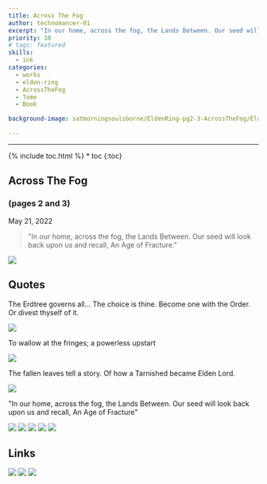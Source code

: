 ```yaml
---
title: Across The Fog
author: technomancer-01
excerpt: "In our home, across the fog, the Lands Between. Our seed will look back upon us and recall, An Age of Fracture"
priority: 10
# tags: featured
skills:
  - ink
categories:
  - works
  - elden-ring
  - AcrossTheFog
  - Tome
  - Book

background-image: satmorningsoulsborne/EldenRing-pg2-3-AcrossTheFog/EldenRing-pg2-3-AcrossTheFog-16-small.png

---
```

---
<script>
function myFunction(imgs) {
  var expandImg = document.getElementById("expandedImg");
  var imgText = document.getElementById("imgtext");
  expandImg.src = imgs.src;
  imgText.innerHTML = imgs.alt;
  expandImg.parentElement.style.display = "block";
}
</script>
<style>
  small{
    font-size: 10px;
  }
  /* The expanding image container */
.container {
  display: none;
  z-index: 10;
  margin-left: auto;
  margin-right: auto;
  position: fixed;
  top: 10%;
  left: 10%;
  width: 80vw;
  overflow-y: scroll;
  overflow-x: scroll;
  bottom: 3%;
}
/* Expanding image text */
#imgtext {
  position: absolute;
  bottom: 15px;
  left: 15px;
  color: white;
  font-size: 20px;
}
/* Closable button inside the expanded image */
.closebtn {
  position: absolute;
  top: 10px;
  right: 15px;
  color: white;
  font-size: 35px;
  cursor: pointer;
}
  </style>
  <link rel="stylesheet" href="https://cdnjs.cloudflare.com/ajax/libs/font-awesome/4.7.0/css/font-awesome.min.css">
{% include toc.html %}
* toc
{:toc}

## Across The Fog
### (pages 2 and 3)
May 21, 2022

> "In our home, across the fog, the Lands Between. Our seed will look back upon us and recall, An Age of Fracture."

<img class="imageDisplay" src="/images/satmorningsoulsborne/EldenRing-pg2-3-AcrossTheFog/EldenRing-pg2-3-AcrossTheFog-18.png" onclick="myFunction(this);">
 




## Quotes
<p>The Erdtree governs all...
The choice is thine. Become one with the Order. Or divest thyself of it.
</p>
<img class="imageDisplay" src="/images/satmorningsoulsborne/EldenRing-pg2-3-AcrossTheFog/EldenRing-pg2-3-AcrossTheFog-11.png" onclick="myFunction(this);">

<p>To wallow at the fringes; a powerless upstart
</p>

<img class="imageDisplay" src="/images/satmorningsoulsborne/EldenRing-pg2-3-AcrossTheFog/EldenRing-pg2-3-AcrossTheFog-17.png" onclick="myFunction(this);">

<p> 
The fallen leaves tell a story. Of how a Tarnished became Elden Lord.
</p>

<img class="imageDisplay" src="/images/satmorningsoulsborne/EldenRing-pg2-3-AcrossTheFog/EldenRing-pg2-3-AcrossTheFog-1.png" onclick="myFunction(this);">

<p>
"In our home, across the fog, the Lands Between. Our seed will look back upon us and recall, An Age of Fracture"</p>
<img class="imageDisplay" src="/images/satmorningsoulsborne/EldenRing-pg2-3-AcrossTheFog/EldenRing-pg1-2-AcrossTheFog-13.png" onclick="myFunction(this);">


<img class="imageDisplay" src="/images/satmorningsoulsborne/EldenRing-pg2-3-AcrossTheFog/EldenRing-pg2-3-AcrossTheFog-5.png" onclick="myFunction(this);">

<img class="imageDisplay" src="/images/satmorningsoulsborne/EldenRing-pg2-3-AcrossTheFog/EldenRing-pg2-3-AcrossTheFog-10.png" onclick="myFunction(this);">

<img class="imageDisplay" src="/images/satmorningsoulsborne/EldenRing-pg2-3-AcrossTheFog/EldenRing-pg2-3-AcrossTheFog-2.png" onclick="myFunction(this);">

<img class="imageDisplay" src="/images/satmorningsoulsborne/EldenRing-pg2-3-AcrossTheFog/EldenRing-pg2-3-AcrossTheFog-3-best.png" onclick="myFunction(this);">


## Links
<a href="https://www.instagram.com/p/CvAZM6YOjJ_/?igshid=MzRlODBiNWFlZA=="><img class="social-media-icons" src="/images/social-media-icons/social-media-icon-instagram.png"></a>
<a href="https://www.artstation.com/artwork/EaXq2K"><img class="social-media-icons" src="/images/social-media-icons/social-media-icon-artstation.png"></a>
<a href="https://www.redbubble.com/people/technomancer-01/shop/"><img class="social-media-icons" src="/images/social-media-icons/social-media-icon-redbubble.png"></a>


